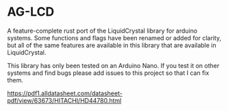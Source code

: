 # AG-LCD

A feature-complete rust port of the LiquidCrystal library for arduino systems. Some functions and flags
have been renamed or added for clarity, but all of the same features are available in this library that
are available in LiquidCrystal.

This library has only been tested on an Arduino Nano. If you test it on other systems and find bugs
please add issues to this project so that I can fix them.

https://pdf1.alldatasheet.com/datasheet-pdf/view/63673/HITACHI/HD44780.html